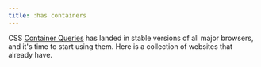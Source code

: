```yaml
---
title: :has containers
---
```


CSS [Container Queries](https://web.dev/cq-stable/) has landed in stable versions of all major browsers, and it's time to start using them. Here is a collection of websites that already have. 
